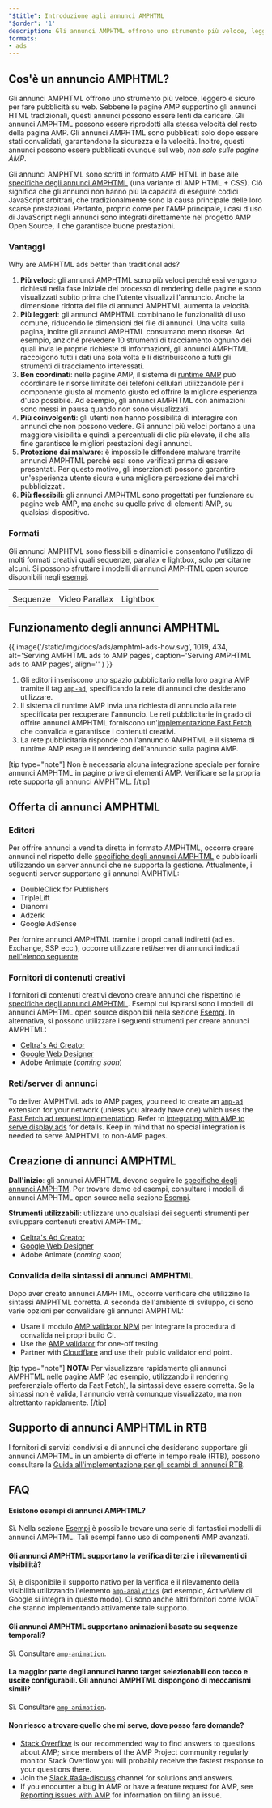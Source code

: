 ```yaml
---
"$title": Introduzione agli annunci AMPHTML
"$order": '1'
description: Gli annunci AMPHTML offrono uno strumento più veloce, leggero e sicuro per fare pubblicità su web. Sebbene le pagine AMP supportino gli annunci HTML tradizionali, questi annunci possono essere lenti da caricare.
formats:
- ads
---
```


## Cos'è un annuncio AMPHTML?

Gli annunci AMPHTML offrono uno strumento più veloce, leggero e sicuro per fare pubblicità su web. Sebbene le pagine AMP supportino gli annunci HTML tradizionali, questi annunci possono essere lenti da caricare. Gli annunci AMPHTML possono essere riprodotti alla stessa velocità del resto della pagina AMP. Gli annunci AMPHTML sono pubblicati solo dopo essere stati convalidati, garantendone la sicurezza e la velocità. Inoltre, questi annunci possono essere pubblicati ovunque sul web, *non solo sulle pagine AMP*.

Gli annunci AMPHTML sono scritti in formato AMP HTML in base alle [specifiche degli annunci AMPHTML](a4a_spec.md) (una variante di AMP HTML + CSS). Ciò significa che gli annunci non hanno più la capacità di eseguire codici JavaScript arbitrari, che tradizionalmente sono la causa principale delle loro scarse prestazioni. Pertanto, proprio come per l'AMP principale, i casi d'uso di JavaScript negli annunci sono integrati direttamente nel progetto AMP Open Source, il che garantisce buone prestazioni.

### Vantaggi

Why are AMPHTML ads better than traditional ads?

1. **Più veloci**: gli annunci AMPHTML sono più veloci perché essi vengono richiesti nella fase iniziale del processo di rendering delle pagine e sono visualizzati subito prima che l'utente visualizzi l'annuncio. Anche la dimensione ridotta del file di annunci AMPHTML aumenta la velocità.
2. **Più leggeri**: gli annunci AMPHTML combinano le funzionalità di uso comune, riducendo le dimensioni dei file di annunci. Una volta sulla pagina, inoltre gli annunci AMPHTML consumano meno risorse. Ad esempio, anziché prevedere 10 strumenti di tracciamento ognuno dei quali invia le proprie richieste di informazioni, gli annunci AMPHTML raccolgono tutti i dati una sola volta e li distribuiscono a tutti gli strumenti di tracciamento interessati.
3. **Ben coordinati**: nelle pagine AMP, il sistema di [runtime AMP](spec/amphtml.md#amp-runtime) può coordinare le risorse limitate dei telefoni cellulari utilizzandole per il componente giusto al momento giusto ed offrire la migliore esperienza d'uso possibile. Ad esempio, gli annunci AMPHTML con animazioni sono messi in pausa quando non sono visualizzati.
4. **Più coinvolgenti**: gli utenti non hanno possibilità di interagire con annunci che non possono vedere. Gli annunci più veloci portano a una maggiore visibilità e quindi a percentuali di clic più elevate, il che alla fine garantisce le migliori prestazioni degli annunci.
5. **Protezione dai malware**: è impossibile diffondere malware tramite annunci AMPHTML perché essi sono verificati prima di essere presentati. Per questo motivo, gli inserzionisti possono garantire un'esperienza utente sicura e una migliore percezione dei marchi pubblicizzati.
6. **Più flessibili**: gli annunci AMPHTML sono progettati per funzionare su pagine web AMP, ma anche su quelle prive di elementi AMP, su qualsiasi dispositivo.

### Formati

Gli annunci AMPHTML sono flessibili e dinamici e consentono l'utilizzo di molti formati creativi quali sequenze, parallax e lightbox, solo per citarne alcuni. Si possono sfruttare i modelli di annunci AMPHTML open source disponibili negli [esempi](../../../documentation/examples/index.html).

<table class="nocolor">
  <tr>
    <td class="col-thirty"><amp-anim width="410" height="731" layout="responsive" src="/static/img/docs/ads/amp-ad-01-carousel.gif">
    </amp-anim></td>
    <td class="col-thirty"><amp-anim width="410" height="731" layout="responsive" src="/static/img/docs/ads/amp-ad-02-video-parallax.gif">
    </amp-anim></td>
    <td class="col-thirty"><amp-anim width="410" height="731" layout="responsive" src="/static/img/docs/ads/amp-ad-03-lightbox.gif">
    </amp-anim></td>
  </tr>
  <tr>
    <td>Sequenze</td>
    <td>Video Parallax</td>
    <td>Lightbox</td>
  </tr>
</table>

## Funzionamento degli annunci AMPHTML

{{ image('/static/img/docs/ads/amphtml-ads-how.svg', 1019, 434, alt='Serving AMPHTML ads to AMP pages', caption='Serving AMPHTML ads to AMP pages', align='' ) }}

1. Gli editori inseriscono uno spazio pubblicitario nella loro pagina AMP tramite il tag [`amp-ad`](../../../documentation/components/reference/amp-ad.md), specificando la rete di annunci che desiderano utilizzare.
2. Il sistema di runtime AMP invia una richiesta di annuncio alla rete specificata per recuperare l'annuncio. Le reti pubblicitarie in grado di offrire annunci AMPHTML forniscono un'[implementazione Fast Fetch](https://github.com/ampproject/amphtml/blob/master/ads/google/a4a/docs/Network-Impl-Guide.md) che convalida e garantisce i contenuti creativi.
3. La rete pubblicitaria risponde con l'annuncio AMPHTML e il sistema di runtime AMP esegue il rendering dell'annuncio sulla pagina AMP.

[tip type="note"] Non è necessaria alcuna integrazione speciale per fornire annunci AMPHTML in pagine prive di elementi AMP. Verificare se la propria rete supporta gli annunci AMPHTML. [/tip]

## Offerta di annunci AMPHTML

### Editori

Per offrire annunci a vendita diretta in formato AMPHTML, occorre creare annunci nel rispetto delle [specifiche degli annunci AMPHTML](a4a_spec.md) e pubblicarli utilizzando un server annunci che ne supporta la gestione. Attualmente, i seguenti server supportano gli annunci AMPHTML:

- DoubleClick for Publishers
- TripleLift
- Dianomi
- Adzerk
- Google AdSense

Per fornire annunci AMPHTML tramite i propri canali indiretti (ad es. Exchange, SSP ecc.), occorre utilizzare reti/server di annunci indicati [nell'elenco seguente](../../../documentation/guides-and-tutorials/develop/monetization/ads_vendors.md).

### Fornitori di contenuti creativi

I fornitori di contenuti creativi devono creare annunci che rispettino le [specifiche degli annunci AMPHTML](a4a_spec.md). Esempi cui ispirarsi sono i modelli di annunci AMPHTML open source disponibili nella sezione [Esempi](../../../documentation/examples/index.html). In alternativa, si possono utilizzare i seguenti strumenti per creare annunci AMPHTML:

- [Celtra's Ad Creator](http://www.prnewswire.com/news-releases/celtra-partners-with-the-amp-project-showcases-amp-ad-creation-at-google-io-event-300459514.html)
- [Google Web Designer](https://support.google.com/webdesigner/answer/7529856)
- Adobe Animate (*coming soon*)

### Reti/server di annunci

To deliver AMPHTML ads to AMP pages, you need to create an [`amp-ad`](../../../documentation/components/reference/amp-ad.md) extension for your network (unless you already have one) which uses the [Fast Fetch ad request implementation](https://github.com/ampproject/amphtml/blob/master/ads/google/a4a/docs/Network-Impl-Guide.md).  Refer to [Integrating with AMP to serve display ads](../../../documentation/guides-and-tutorials/contribute/adnetwork_integration.md) for details.  Keep in mind that no special integration is needed to serve AMPHTML to non-AMP pages.

## Creazione di annunci AMPHTML

**Dall'inizio**: gli annunci AMPHTML devono seguire le [specifiche degli annunci AMPHTM](a4a_spec.md). Per trovare demo ed esempi, consultare i modelli di annunci AMPHTML open source nella sezione [Esempi](../../../documentation/examples/documentation/amp-ad.html).

**Strumenti utilizzabili**: utilizzare uno qualsiasi dei seguenti strumenti per sviluppare contenuti creativi AMPHTML:

- [Celtra's Ad Creator](http://www.prnewswire.com/news-releases/celtra-partners-with-the-amp-project-showcases-amp-ad-creation-at-google-io-event-300459514.html)
- [Google Web Designer](https://support.google.com/webdesigner/answer/7529856)
- Adobe Animate (*coming soon*)

### Convalida della sintassi di annunci AMPHTML

Dopo aver creato annunci AMPHTML, occorre verificare che utilizzino la sintassi AMPHTML corretta. A seconda dell'ambiente di sviluppo, ci sono varie opzioni per convalidare gli annunci AMPHTML:

- Usare il modulo [AMP validator NPM](https://www.npmjs.com/package/amphtml-validator) per integrare la procedura di convalida nei propri build CI.
- Use the [AMP validator](https://validator.ampproject.org/) for one-off testing.
- Partner with [Cloudflare](https://blog.cloudflare.com/amp-validator-api/) and use their public validator end point.

[tip type="note"] **NOTA:** Per visualizzare rapidamente gli annunci AMPHTML nelle pagine AMP (ad esempio, utilizzando il rendering preferenziale offerto da Fast Fetch), la sintassi deve essere corretta. Se la sintassi non è valida, l'annuncio verrà comunque visualizzato, ma non altrettanto rapidamente. [/tip]

## Supporto di annunci AMPHTML in RTB

I fornitori di servizi condivisi e di annunci che desiderano supportare gli annunci AMPHTML in un ambiente di offerte in tempo reale (RTB), possono consultare la [Guida all'implementazione per gli scambi di annunci RTB](https://github.com/ampproject/amphtml/blob/master/ads/google/a4a/docs/RTBExchangeGuide.md).

## FAQ

#### Esistono esempi di annunci AMPHTML?

Sì. Nella sezione [Esempi](../../../documentation/examples/documentation/amp-ad.html) è possibile trovare una serie di fantastici modelli di annunci AMPHTML. Tali esempi fanno uso di componenti AMP avanzati.

#### Gli annunci AMPHTML supportano la verifica di terzi e i rilevamenti di visibilità?

Sì, è disponibile il supporto nativo per la verifica e il rilevamento della visibilità utilizzando l'elemento [`amp-analytics`](../../../documentation/components/reference/amp-analytics.md) (ad esempio, ActiveView di Google si integra in questo modo). Ci sono anche altri fornitori come MOAT che stanno implementando attivamente tale supporto.

#### Gli annunci AMPHTML supportano animazioni basate su sequenze temporali?

Sì. Consultare [`amp-animation`](../../../documentation/components/reference/amp-animation.md).

#### La maggior parte degli annunci hanno target selezionabili con tocco e uscite configurabili. Gli annunci AMPHTML dispongono di meccanismi simili?

Sì. Consultare [`amp-animation`](../../../documentation/components/reference/amp-ad-exit.md).

#### Non riesco a trovare quello che mi serve, dove posso fare domande?

- [Stack Overflow](http://stackoverflow.com/questions/tagged/amp-html) is our recommended way to find answers to questions about AMP; since members of the AMP Project community regularly monitor Stack Overflow you will probably receive the fastest response to your questions there.
- Join the [Slack #a4a-discuss](https://docs.google.com/forms/d/e/1FAIpQLSd83J2IZA6cdR6jPwABGsJE8YL4pkypAbKMGgUZZriU7Qu6Tg/viewform?fbzx=4406980310789882877) channel for solutions and answers.
- If you encounter a bug in AMP or have a feature request for AMP, see [Reporting issues with AMP](https://github.com/ampproject/amphtml/blob/master/CONTRIBUTING.md#reporting-issues-with-amp) for information on filing an issue.
